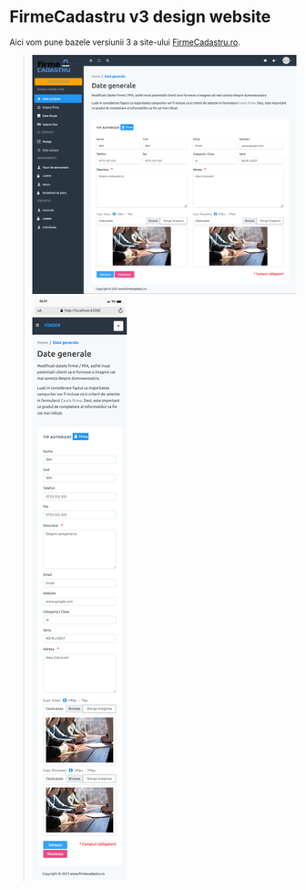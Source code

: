 # FirmeCadastru v3 design website

Aici vom pune bazele versiunii 3 a site-ului [FirmeCadastru.ro](https://firmecadastru.ro/).

> ![Alt Text](./img/github/dataGenerale.png)
> ![Alt Text](./img/github/mbDateGenerale.png)
